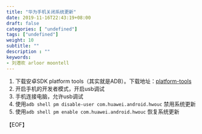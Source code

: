 ```yaml
---
title: "华为手机关闭系统更新"
date: 2019-11-16T22:43:19+08:00
draft: false
categories: [ "undefined"]
tags: ["undefined"]
weight: 10
subtitle: ""
description : ""
keywords:
- 刘港欢 arloor moontell
---
```


1. 下载安卓SDK platform tools（其实就是ADB）。下载地址：[platform-tools](https://developer.android.com/studio/releases/platform-tools.html)
2. 开启手机的开发者模式，开启usb调试
3. 手机连接电脑，允许usb调试
4. 使用`adb shell pm disable-user com.huawei.android.hwouc` 禁用系统更新
5. 使用`adb shell pm enable com.huawei.android.hwouc` 恢复系统更新

【EOF】
<!--more-->